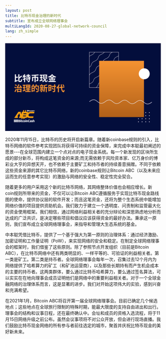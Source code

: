 ```yaml
---
layout: post
title: 比特币现金治理的新时代
subtitle: 宣布成立全球网络理事会
multiLangId: 2020-08-27-global-network-council
lang: zh_simple
---
```


![比特币现金治理的新时代](/img/new-era-in-governance-zh.png "比特币现金治理的新时代")

2020年11月15日，比特币的历史将开启新篇章。随着新coinbase规则的引入，比特币网络的软件参考实现团队将获得可持续的资金保障，来完成中本聪最初阐述的愿景---在全球范围内建立一个点对点的电子现金系统。每一个新发现的区块所生成的部分新币，将构成这笔资金的来源;而无需依赖于风险资本家、亿万身价的博彩业大亨的异想天开，也不依赖于主要矿工和持币者的持续善意捐赠。不同于依赖这些资金来源的其它比特币网络，新的coinbase规则让Bitcoin ABC（以及未来应运而生的任意参考实现）的激励与网络的安全性、稳定性完全契合。

随着更多的用户采用这个新的比特币网络，其网络整体价值也会相应增长。新coin规则所带来的资金，不仅可以让Bitcoin ABC遵循服务于实现比特币现金路线图的使命，提供协议层的软件开发；而且这笔资金，还将为整个生态系统中能增加网络价值的项目提供资助机会。我们致力于建立一个透明度、问责制和监管最大化的资金使用框架。我们相信，通过网络利益相关者的充分辩论和深思熟虑地分析而达成的广泛共识，是决定哪些项目和倡议应该获得资金的最好办法。秉承这一原则，我们宣布成立全球网络理事会，来指导和管理大生态系统的基金。

中本聪凭借比特币，提供了一个基于强大为第一原则的治理体系：通过经济激励、加密证明和工作量证明（PoW），来实现网络的安全和稳定。在制定全球网络理事会的框架时，我们借鉴了这些原则。除了参照节点开发组织（目前是Bitcoin ABC），在比特币网络中还有两类明显的、一样平等的、可验证的利益相关者。第一类是矿工。第二类是持币者。全球网络理事会每年一次，召集过去12个月内为网络提供了哈希算力的矿工（和矿池运营商），以及那些长期持有而产生机会成本的主要的持币者。这两类群体，要么通过比特币哈希算力，要么通过签名算法，可以实实在在地向理事会成员证明他们是网络中的重要利益相关者。对于一个全球金融网络的治理体系而言，这是显著的进步。我们对开始这项伟大的实验，感到兴奋和充满希望。

在2021年1月，Bitcoin ABC将召开第一届全球网络理事会。目前已确定几个候选地点；这些地点在全球旅行限制的特殊时期，能最大限度的支持自由进出和出行。理事会的结构和议事日程，还在最终确认中。会址和成员的资格入选流程，将于11月15日网络升级之前公布。虽然会议事项将不对公众开放，但会进行现场直播。我们鼓励比特币现金网络的所有参与者前往选定的城市，聚首并庆祝比特币现金的美好新未来。
